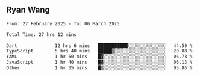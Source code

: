 ## Ryan Wang

<!--START_SECTION:waka-->

```txt
From: 27 February 2025 - To: 06 March 2025

Total Time: 27 hrs 12 mins

Dart              12 hrs 6 mins   ███████████░░░░░░░░░░░░░░   44.50 %
TypeScript        5 hrs 40 mins   █████▒░░░░░░░░░░░░░░░░░░░   20.88 %
YAML              1 hr 50 mins    █▓░░░░░░░░░░░░░░░░░░░░░░░   06.78 %
JavaScript        1 hr 40 mins    █▓░░░░░░░░░░░░░░░░░░░░░░░   06.13 %
Other             1 hr 35 mins    █▒░░░░░░░░░░░░░░░░░░░░░░░   05.85 %
```

<!--END_SECTION:waka-->
